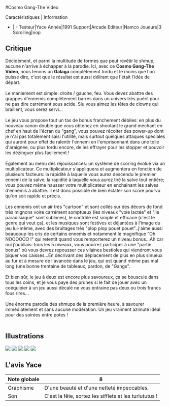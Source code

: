 #Cosmo Gang-The Video

Caractéristiques | Information
- | -
Testeur|Yace
Année|1991
Support|Arcade
Editeur|Namco
Joueurs|3
Scrolling|nop

## Critique
Décidément, et parmi la multitude de formes que peut revêtir le shmup, aucune n'arrive à échapper à la parodie. Ici, avec ce <b>Cosmo Gang-The Video</b>, nous tenons un <b>Galaga</b> complètement tordu et le moins que l'on puisse dire, c'est que le résultat est aussi délirant que l'était l'idée de départ.<br/><br/>Le maniement est simple: droite / gauche, feu. Vous devez abattre des grappes d'ennemis complètement barrés dans un univers très puéril pour ne pas dire carrément sous acide. Siu vous aimez les têtes de clowns qui braillent, vous serez servi...<br/><br/>Le jeu vous propose tout un tas de bonus franchement débiles: en plus du nouveau canon double que vous obtenez en shootant le grand méchant en chef en haut de l'écran du "gang", vous pouvez récolter des power-up dont je n'ai pas totalement saisi l'utilité, mais surtout quelques attaques spéciales qui auront pour effet de ralentir l'ennemi en l'emprisonnant dans une toile d'araignée, ou plus tordu encore, de les effrayer pour les stopper et pouvoir les dézinguer plus facilement !<br/><br/>Egalement au menu des réjouissances: un système de scoring évolué via un multiplicateur. Ce multiplicateur s'appliquera et augmentera en fonction de plusieurs facteurs: la rapidité à laquelle vous aurez descendu le premier ennemi de la salve; la rapidité à laquelle vous aurez tiré la salve tout entière; vous pouvez même hausser votre multiplicateur en enchainant les salves d'ennemis à abattre. Il est donc possible de bien éclater son score pourvu qu'on soit rapide et précis.<br/><br/>Les ennemis ont un air très "cartoon" et sont collés sur des décors de fond très mignons voire carrément somptueux (les niveaux "voie lactée" et "ile paradisiaque" sont sublimes), le contrôle est simple et efficace (c'est le genre qui veut ça), et les musiques sont festives et déjantées à l'image du jeu lui-même, avec des bruitages très "plop plop pouet pouet"..j'aime aussi beaucoup les cris de certains ennemis et notamment le magnifique "Oh NOOOOOO !" qui retentit quand vous remporterez un niveau bonus...Ah car oui j'oubliais: tous les 5 niveaux, vous pourrez participer à une "partie bonus" où vous devrez repousser ces vilaines bestioles qui viendront vous piquer vos caisses...En décrivant des déplacement de plus en plus sinueux au fur et à mesure de l'avancée dans le jeu, qui est quand même pas mal long (une bonne trentaine de tableaux, pardon, de "Gangs".<br/><br/>Et bien sûr, le jeu à deux est encore plus savoureux, ça se bouscule dans tous les coins, et je vous paye des prunes si le fait de jouer avec un coéquipier à un jeu aussi décalé ne vous entraine pas deux ou trois francs fous rires...<br/><br/>Une énorme parodie des shmups de la première heure, à savourer immédiatement et sans aucune modération. Un jeu vraiment azimuté idéal pour des soirées entre potes !<br/><br/>

## Illustrations
![](http://www.shmup.com/images/thumbs/img_fiche_1_967.png)
![](http://www.shmup.com/images/thumbs/img_fiche_2_967.png)
![](http://www.shmup.com/images/thumbs/img_fiche_3_967.png)
![](http://www.shmup.com/images/thumbs/)
![](http://www.shmup.com/images/thumbs/)

## L'avis Yace
Note globale|8
-|-
Graphisme|D'une beauté et d'une netteté impeccables.
Son|C'est la fête, sortez les sifflets et les turlututus !
